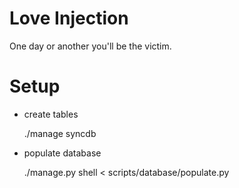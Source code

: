 # Love Injection
One day or another you'll be the victim.


# Setup
* create tables

    ./manage syncdb

* populate database

    ./manage.py shell < scripts/database/populate.py
